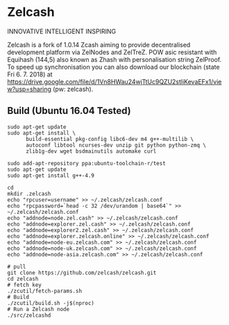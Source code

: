 # Zelcash
INNOVATIVE  INTELLIGENT  INSPIRING

Zelcash is a fork of 1.0.14 Zcash aiming to provide decentralised development platform via ZelNodes and ZelTreZ.
POW asic resistant with Equihash (144,5) also known as Zhash with personalisation string ZelProof. 
To speed up synchronisation you can also download our blockchain (state Fri 6. 7. 2018) at https://drive.google.com/file/d/1Vn8HWau24wjTtUc9QZU2stliKevaEFx1/view?usp=sharing (pw: zelcash).

## Build (Ubuntu 16.04 Tested)
```
sudo apt-get update
sudo apt-get install \
      build-essential pkg-config libc6-dev m4 g++-multilib \
      autoconf libtool ncurses-dev unzip git python python-zmq \
      zlib1g-dev wget bsdmainutils automake curl
```

```
sudo add-apt-repository ppa:ubuntu-toolchain-r/test
sudo apt-get update
sudo apt-get install g++-4.9
```

```
cd
mkdir .zelcash
echo "rpcuser=username" >> ~/.zelcash/zelcash.conf
echo "rpcpassword=`head -c 32 /dev/urandom | base64`" >> ~/.zelcash/zelcash.conf
echo "addnode=node.zel.cash" >> ~/.zelcash/zelcash.conf
echo "addnode=explorer.zel.cash" >> ~/.zelcash/zelcash.conf
echo "addnode=explorer2.zel.cash" >> ~/.zelcash/zelcash.conf
echo "addnode=explorer.zelcash.online" >> ~/.zelcash/zelcash.conf
echo "addnode=node-eu.zelcash.com" >> ~/.zelcash/zelcash.conf
echo "addnode=node-uk.zelcash.com" >> ~/.zelcash/zelcash.conf
echo "addnode=node-asia.zelcash.com" >> ~/.zelcash/zelcash.conf
```

```{r, engine='bash'}
# pull
git clone https://github.com/zelcash/zelcash.git
cd zelcash
# fetch key
./zcutil/fetch-params.sh
# Build
./zcutil/build.sh -j$(nproc)
# Run a Zelcash node
./src/zelcashd
```
